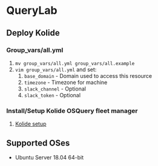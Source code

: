 # QueryLab

## Deploy Kolide
### Group_vars/all.yml
1. `mv group_vars/all.yml group_vars/all.example`
1. `vim group_vars/all.yml` and set:
    1. `base_domain` - Domain used to access this resource
    1. `timezone` - Timezone for machine
    1. `slack_channel` - Optional
    1. `slack_token` - Optional

### Install/Setup Kolide OSQuery fleet manager
1. [Kolide setup](docs/kolide.md)



## Supported OSes
* Ubuntu Server 18.04 64-bit